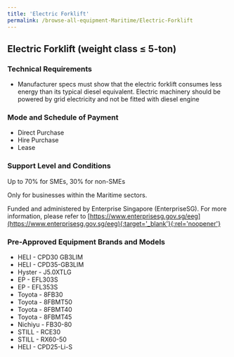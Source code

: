 ```yaml
---
title: 'Electric Forklift'
permalink: /browse-all-equipment-Maritime/Electric-Forklift
---
```


## Electric Forklift (weight class ≤ 5-ton)

### Technical Requirements

- Manufacturer specs must show that the electric forklift consumes less energy than its typical diesel equivalent. Electric machinery should be powered by grid electricity and not be fitted with diesel engine

### Mode and Schedule of Payment 

- Direct Purchase
- Hire Purchase
- Lease

### Support Level and Conditions

Up to 70% for SMEs, 30% for non-SMEs

Only for businesses within the Maritime sectors.

Funded and administered by Enterprise Singapore (EnterpriseSG). For more information, please refer to [https://www.enterprisesg.gov.sg/eeg](https://www.enterprisesg.gov.sg/eeg){:target='_blank'}{:rel='noopener'}

### Pre-Approved Equipment Brands and Models

- HELI - CPD30 GB3LIM
- HELI - CPD35-GB3LIM
- Hyster - J5.0XTLG
- EP - EFL303S
- EP - EFL353S
- Toyota - 8FB30
- Toyota - 8FBMT50
- Toyota - 8FBMT40
- Toyota - 8FBMT45
- Nichiyu - FB30-80
- STILL - RCE30
- STILL - RX60-50
- HELI - CPD25-Li-S



